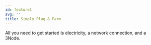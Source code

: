 ```yaml
---
id: feature1
svg: ''
title: Simply Plug & Farm
---
```


All you need to get started is electricity, a network connection, and a 3Node.
